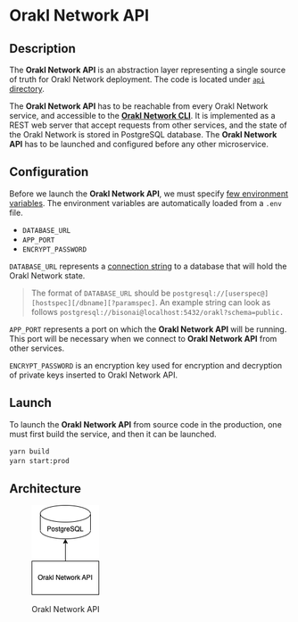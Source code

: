 # Orakl Network API

## Description

The **Orakl Network API** is an abstraction layer representing a single source of truth for Orakl Network deployment. The code is located under [`api` directory](https://github.com/Bisonai/orakl/tree/master/api).&#x20;

The **Orakl Network API** has to be reachable from every Orakl Network service, and accessible to the [**Orakl Network CLI**](broken-reference). It is implemented as a REST web server that accept requests from other services, and the state of the Orakl Network is stored in PostgreSQL database. The **Orakl Network API** has to be launched and configured before any other microservice.

## Configuration

Before we launch the **Orakl Network API**, we must specify [few environment variables](https://github.com/Bisonai/orakl/blob/master/api/.env.example). The environment variables are automatically loaded from a `.env` file.

* `DATABASE_URL`
* `APP_PORT`
* `ENCRYPT_PASSWORD`

`DATABASE_URL` represents a [connection string](https://www.postgresql.org/docs/current/libpq-connect.html#LIBPQ-CONNSTRING) to a database that will hold the Orakl Network state.

> The format of `DATABASE_URL` should be `postgresql://[userspec@][hostspec][/dbname][?paramspec]`. An example string can look as follows `postgresql://bisonai@localhost:5432/orakl?schema=public.`&#x20;

`APP_PORT` represents a port on which the **Orakl Network API** will be running. This port will be necessary when we connect to **Orakl Network API** from other services.

`ENCRYPT_PASSWORD` is an encryption key used for encryption and decryption of private keys inserted to Orakl Network API.

## Launch

To launch the **Orakl Network API** from source code in the production, one must first build the service, and then it can be launched.

```sh
yarn build
yarn start:prod
```

## Architecture

<figure><img src="../.gitbook/assets/orakl-network-api.png" alt=""><figcaption><p>Orakl Network API</p></figcaption></figure>
